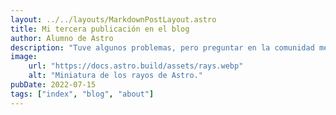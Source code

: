 ```yaml
---
layout: ../../layouts/MarkdownPostLayout.astro
title: Mi tercera publicación en el blog
author: Alumno de Astro
description: "Tuve algunos problemas, pero preguntar en la comunidad me ayudó mucho."
image:
    url: "https://docs.astro.build/assets/rays.webp"
    alt: "Miniatura de los rayos de Astro."
pubDate: 2022-07-15
tags: ["index", "blog", "about"]
---
```

